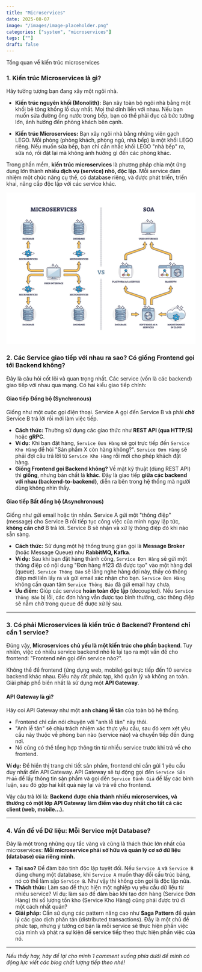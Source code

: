 ```yaml
---
title: "Microservices"
date: 2025-08-07
image: "/images/image-placeholder.png"
categories: ["system", "microservices"]
tags: [""]
draft: false
---
```


Tổng quan về kiến trúc microservices

<!--more-->

### 1. Kiến trúc Microservices là gì?

Hãy tưởng tượng bạn đang xây một ngôi nhà.

-   **Kiến trúc nguyên khối (Monolith):** Bạn xây toàn bộ ngôi nhà bằng một khối bê tông khổng lồ duy nhất. Mọi thứ dính liền với nhau. Nếu bạn muốn sửa đường ống nước trong bếp, bạn có thể phải đục cả bức tường lớn, ảnh hưởng đến phòng khách bên cạnh.

-   **Kiến trúc Microservices:** Bạn xây ngôi nhà bằng những viên gạch LEGO. Mỗi phòng (phòng khách, phòng ngủ, nhà bếp) là một khối LEGO riêng. Nếu muốn sửa bếp, bạn chỉ cần nhấc khối LEGO "nhà bếp" ra, sửa nó, rồi đặt lại mà không ảnh hưởng gì đến các phòng khác.

Trong phần mềm, **kiến trúc microservices** là phương pháp chia một ứng dụng lớn thành **nhiều dịch vụ (service) nhỏ, độc lập**. Mỗi service đảm nhiệm một chức năng cụ thể, có database riêng, và được phát triển, triển khai, nâng cấp độc lập với các service khác.

![Image Description](/images/Pasted%20image%2020250807092251.png)

### 2. Các Service giao tiếp với nhau ra sao? Có giống Frontend gọi tới Backend không?

Đây là câu hỏi cốt lõi và quan trọng nhất. Các service (vốn là các backend) giao tiếp với nhau qua mạng. Có hai kiểu giao tiếp chính:

#### **Giao tiếp Đồng bộ (Synchronous)**

Giống như một cuộc gọi điện thoại. Service A gọi đến Service B và phải **chờ** Service B trả lời rồi mới làm việc tiếp.

-   **Cách thức:** Thường sử dụng các giao thức như **REST API (qua HTTP/S)** hoặc **gRPC**.
-   **Ví dụ:** Khi bạn đặt hàng, `Service Đơn Hàng` sẽ gọi trực tiếp đến `Service Kho Hàng` để hỏi "Sản phẩm X còn hàng không?". `Service Đơn Hàng` sẽ phải đợi câu trả lời từ `Service Kho Hàng` rồi mới cho phép khách đặt hàng.
-   **Giống Frontend gọi Backend không?** Về mặt kỹ thuật (dùng REST API) thì **giống**, nhưng bản chất là **khác**. Đây là giao tiếp **giữa các backend với nhau (backend-to-backend)**, diễn ra bên trong hệ thống mà người dùng không nhìn thấy.

#### **Giao tiếp Bất đồng bộ (Asynchronous)**

Giống như gửi email hoặc tin nhắn. Service A gửi một "thông điệp" (message) cho Service B rồi tiếp tục công việc của mình ngay lập tức, **không cần chờ** B trả lời. Service B sẽ nhận và xử lý thông điệp đó khi nào sẵn sàng.

-   **Cách thức:** Sử dụng một hệ thống trung gian gọi là **Message Broker** (hoặc Message Queue) như **RabbitMQ, Kafka**.
-   **Ví dụ:** Sau khi bạn đặt hàng thành công, `Service Đơn Hàng` sẽ gửi một thông điệp có nội dung "Đơn hàng #123 đã được tạo" vào một hàng đợi (queue). `Service Thông Báo` sẽ lắng nghe hàng đợi này, thấy có thông điệp mới liền lấy ra và gửi email xác nhận cho bạn. `Service Đơn Hàng` không cần quan tâm `Service Thông Báo` đã gửi email hay chưa.
-   **Ưu điểm:** Giúp các service **hoàn toàn độc lập** (decoupled). Nếu `Service Thông Báo` bị lỗi, các đơn hàng vẫn được tạo bình thường, các thông điệp sẽ nằm chờ trong queue để được xử lý sau.

---

### 3. Có phải Microservices là kiến trúc ở Backend? Frontend chỉ cần 1 service?

Đúng vậy, **Microservices chủ yếu là một kiến trúc cho phần backend**. Tuy nhiên, việc có nhiều service backend nhỏ lẻ lại tạo ra một vấn đề cho frontend: "Frontend nên gọi đến service nào?".

Không thể để frontend (ứng dụng web, mobile) gọi trực tiếp đến 10 service backend khác nhau. Điều này rất phức tạp, khó quản lý và không an toàn. Giải pháp phổ biến nhất là sử dụng một **API Gateway**.

#### **API Gateway là gì?**

Hãy coi API Gateway như một **anh chàng lễ tân** của toàn bộ hệ thống.

-   Frontend chỉ cần nói chuyện với "anh lễ tân" này thôi.
-   "Anh lễ tân" sẽ chịu trách nhiệm xác thực yêu cầu, sau đó xem xét yêu cầu này thuộc về phòng ban nào (service nào) và chuyển tiếp đến đúng nơi.
-   Nó cũng có thể tổng hợp thông tin từ nhiều service trước khi trả về cho frontend.

**Ví dụ:** Để hiển thị trang chi tiết sản phẩm, frontend chỉ cần gửi 1 yêu cầu duy nhất đến API Gateway. API Gateway sẽ tự động gọi đến `Service Sản Phẩm` để lấy thông tin sản phẩm và gọi đến `Service Đánh Giá` để lấy các bình luận, sau đó gộp hai kết quả này lại và trả về cho frontend.

Vậy câu trả lời là: **Backend được chia thành nhiều microservices, và thường có một lớp API Gateway làm điểm vào duy nhất cho tất cả các client (web, mobile...).**

---

### 4. Vấn đề về Dữ liệu: Mỗi Service một Database?

Đây là một trong những quy tắc vàng và cũng là thách thức lớn nhất của microservices: **Mỗi microservice phải sở hữu và quản lý cơ sở dữ liệu (database) của riêng mình.**

-   **Tại sao?** Để đảm bảo tính độc lập tuyệt đối. Nếu `Service A` và `Service B` dùng chung một database, khi `Service A` muốn thay đổi cấu trúc bảng, nó có thể làm sập `Service B`. Như vậy thì không còn gọi là độc lập nữa.
-   **Thách thức:** Làm sao để thực hiện một nghiệp vụ yêu cầu dữ liệu từ nhiều service? Ví dụ: làm sao để đảm bảo khi tạo đơn hàng (Service Đơn Hàng) thì số lượng tồn kho (Service Kho Hàng) cũng phải được trừ đi một cách nhất quán?
-   **Giải pháp:** Cần sử dụng các pattern nâng cao như **Saga Pattern** để quản lý các giao dịch phân tán (distributed transactions). Đây là một chủ đề phức tạp, nhưng ý tưởng cơ bản là mỗi service sẽ thực hiện phần việc của mình và phát ra sự kiện để service tiếp theo thực hiện phần việc của nó.

---

_Nếu thấy hay, hãy để lại cho mình 1 comment xuống phía dưới để mình có động lực viết các blog chất lượng tiếp theo nhé!_
